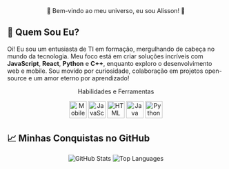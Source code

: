 <div align="center"> 
🌌 Bem-vindo ao meu universo, eu sou Alisson! 🌌 
</div>

## 🌠 Quem Sou Eu?
Oi! Eu sou um entusiasta de TI em formação, mergulhando de cabeça no mundo da tecnologia. Meu foco está em criar soluções incríveis com **JavaScript**, **React**, **Python** e **C++**, enquanto exploro o desenvolvimento web e mobile. Sou movido por curiosidade, colaboração em projetos open-source e um amor eterno por aprendizado!

<div align="center"> 
Habilidades e Ferramentas
<p>  
<img src="https://raw.githubusercontent.com/alexnaiman/alexnaiman/master/resources/dev/mobile.svg" height="40px" alt="Mobile Dev"/> 
<img src="https://raw.githubusercontent.com/alexnaiman/alexnaiman/master/resources/dev/js.svg" height="40px" alt="JavaScript"/> 
<img src="https://raw.githubusercontent.com/alexnaiman/alexnaiman/master/resources/dev/html.svg" height="40px" alt="HTML"/> 
<img src="https://raw.githubusercontent.com/alexnaiman/alexnaiman/master/resources/dev/java.svg" height="40px" alt="Java"/> 
<img src="https://raw.githubusercontent.com/alexnaiman/alexnaiman/master/resources/dev/python.svg" height="40px" alt="Python"/>
</p> 
</div>

## 📈 Minhas Conquistas no GitHub
<div align="center"> 
<p> 
<img src="https://github-readme-stats.vercel.app/api?username=alismado&theme=radical&show_icons=true&hide_border=true" alt="GitHub Stats"/> 
<img src="https://github-readme-stats.vercel.app/api/top-langs/?username=alismado&layout=compact&theme=radical&hide_border=true" alt="Top Languages"/> 
</p> 
</div>
